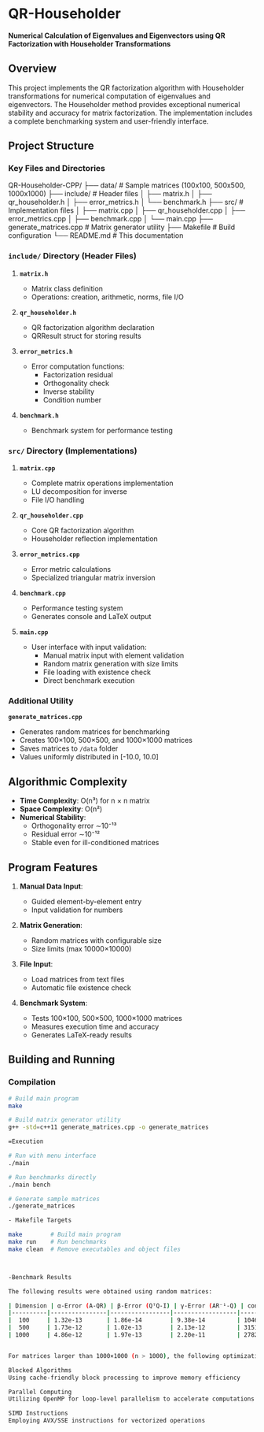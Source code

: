 # QR-Householder

**Numerical Calculation of Eigenvalues and Eigenvectors using QR Factorization with Householder Transformations**

## Overview
This project implements the QR factorization algorithm with Householder transformations for numerical computation of eigenvalues and eigenvectors. The Householder method provides exceptional numerical stability and accuracy for matrix factorization. The implementation includes a complete benchmarking system and user-friendly interface.

## Project Structure

### Key Files and Directories



QR-Householder-CPP/
├── data/ # Sample matrices (100x100, 500x500, 1000x1000)
├── include/ # Header files
│ ├── matrix.h
│ ├── qr_householder.h
│ ├── error_metrics.h
│ └── benchmark.h
├── src/ # Implementation files
│ ├── matrix.cpp
│ ├── qr_householder.cpp
│ ├── error_metrics.cpp
│ ├── benchmark.cpp
│ └── main.cpp
├── generate_matrices.cpp # Matrix generator utility
├── Makefile # Build configuration
└── README.md # This documentation


### `include/` Directory (Header Files)
1. **`matrix.h`**  
   - Matrix class definition
   - Operations: creation, arithmetic, norms, file I/O
   
2. **`qr_householder.h`**  
   - QR factorization algorithm declaration
   - QRResult struct for storing results
   
3. **`error_metrics.h`**  
   - Error computation functions:
     - Factorization residual
     - Orthogonality check
     - Inverse stability
     - Condition number
   
4. **`benchmark.h`**  
   - Benchmark system for performance testing

### `src/` Directory (Implementations)
1. **`matrix.cpp`**  
   - Complete matrix operations implementation
   - LU decomposition for inverse
   - File I/O handling
   
2. **`qr_householder.cpp`**  
   - Core QR factorization algorithm
   - Householder reflection implementation
   
3. **`error_metrics.cpp`**  
   - Error metric calculations
   - Specialized triangular matrix inversion
   
4. **`benchmark.cpp`**  
   - Performance testing system
   - Generates console and LaTeX output
   
5. **`main.cpp`**  
   - User interface with input validation:
     - Manual matrix input with element validation
     - Random matrix generation with size limits
     - File loading with existence check
     - Direct benchmark execution

### Additional Utility
**`generate_matrices.cpp`**  
- Generates random matrices for benchmarking
- Creates 100×100, 500×500, and 1000×1000 matrices
- Saves matrices to `/data` folder
- Values uniformly distributed in [-10.0, 10.0]

## Algorithmic Complexity
- **Time Complexity**: O(n³) for n × n matrix
- **Space Complexity**: O(n²)
- **Numerical Stability**: 
  - Orthogonality error ∼10⁻¹³
  - Residual error ∼10⁻¹²
  - Stable even for ill-conditioned matrices

## Program Features
1. **Manual Data Input**: 
   - Guided element-by-element entry
   - Input validation for numbers
   
2. **Matrix Generation**:
   - Random matrices with configurable size
   - Size limits (max 10000×10000)
   
3. **File Input**:
   - Load matrices from text files
   - Automatic file existence check
   
4. **Benchmark System**:
   - Tests 100×100, 500×500, 1000×1000 matrices
   - Measures execution time and accuracy
   - Generates LaTeX-ready results

## Building and Running

### Compilation
```bash
# Build main program
make

# Build matrix generator utility
g++ -std=c++11 generate_matrices.cpp -o generate_matrices

=Execution

# Run with menu interface
./main

# Run benchmarks directly
./main bench

# Generate sample matrices
./generate_matrices

- Makefile Targets

make        # Build main program
make run    # Run benchmarks
make clean  # Remove executables and object files



-Benchmark Results

The following results were obtained using random matrices:

| Dimension | α-Error (A-QR) | β-Error (QᵀQ-I) | γ-Error (AR⁻¹-Q) | cond(R) | Time (s) |
|----------|----------------|-----------------|------------------|---------|----------|
|  100     | 1.32e-13       | 1.86e-14        | 9.38e-14         | 1046.01 |    0.007 |
|  500     | 1.73e-12       | 1.02e-13        | 2.13e-12         | 31511.89 |    0.725 |
| 1000     | 4.86e-12       | 1.97e-13        | 2.20e-11         | 278217.78 |    6.174 |


For matrices larger than 1000×1000 (n > 1000), the following optimizations could be implemented:

Blocked Algorithms
Using cache-friendly block processing to improve memory efficiency

Parallel Computing
Utilizing OpenMP for loop-level parallelism to accelerate computations

SIMD Instructions
Employing AVX/SSE instructions for vectorized operations